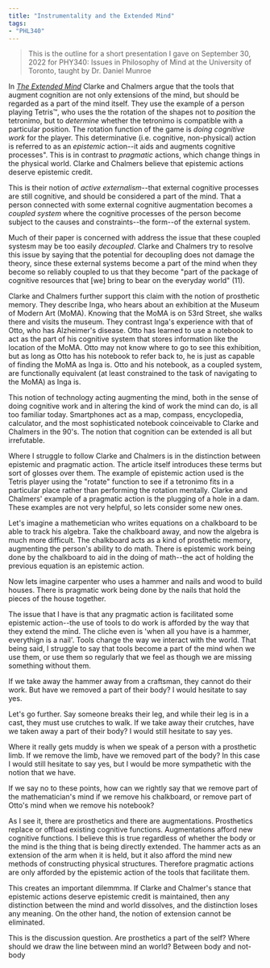 ```yaml
---
title: "Instrumentality and the Extended Mind"
tags:
- "PHL340"
---
```


> This is the outline for a short presentation I gave on September 30, 2022 for PHY340: Issues in Philosophy of Mind at the University of Toronto, taught by Dr. Daniel Munroe

In [*The Extended Mind*](https://www.jstor.org/stable/3328150) Clarke and Chalmers argue that the tools that augment cognition are not only extensions of the mind, but should be regarded as a part of the mind itself. They use the example of a person playing Tetris™, who uses the the rotation of the shapes not to *position* the tetronimo, but to *determine* whether the tetronimo is compatible with a particular position. The rotation function of the game is *doing cognitive work* for the player. This determinative (i.e. cognitive, non-physical) action is referred to as an *epistemic* action--it aids and augments cognitive processes". This is in contrast to *pragmatic* actions, which change things in the physical world. Clarke and Chalmers believe that epistemic actions deserve epistemic credit.

This is their notion of *active externalism*--that external cognitive processes are still cognitive, and should be considered a part of the mind. That a person connected with some external cognitive augmentation becomes a *coupled system* where the cognitive processes of the person become subject to the causes and constraints--the form--of the external system.

Much of their paper is concerned with address the issue that these coupled systesm may be too easily *decoupled*. Clarke and Chalmers try to resolve this issue by saying that the potential for decoupling does not damage the theory, since these external systems become a part of the mind when they become so reliably coupled to us that they become "part of the package of cognitive resources that [we] bring to bear on the everyday world" (11).

Clarke and Chalmers further support this claim with the notion of prosthetic memory. They describe Inga, who hears about an exhibition at the Museum of Modern Art (MoMA). Knowing that the MoMA is on 53rd Street, she walks there and visits the museum. They contrast Inga's experience with that of Otto, who has Alzheimer's disease. Otto has learned to use a notebook to act as the part of his cognitive system that stores information like the location of the MoMA. Otto may not know where to go to see this exhibition, but as long as Otto has his notebook to refer back to, he is just as capable of finding the MoMA as Inga is. Otto and his notebook, as a coupled system, are functionally equivalent (at least constrained to the task of navigating to the MoMA) as Inga is.

This notion of technology acting augmenting the mind, both in the sense of doing cognitive work and in altering the kind of work the mind can do, is all too familiar today. Smartphones act as a map, compass, encyclopedia, calculator, and the most sophisticated notebook coinceivable to Clarke and Chalmers in the 90's. The notion that cognition can be extended is all but irrefutable.

Where I struggle to follow Clarke and Chalmers is in the distinction between epistemic and pragmatic action. The article itself introduces these terms but sort of glosses over them. The example of epistemic action used is the Tetris player using the "rotate" function to see if a tetronimo fits in a particular place rather than performing the rotation mentally. Clarke and Chalmers' example of a pragmatic action is the plugging of a hole in a dam. These examples are not very helpful, so lets consider some new ones.

Let's imagine a mathemetician who writes equations on a chalkboard to be able to track his algebra. Take the chalkboard away, and now the algebra is much more difficult. The chalkboard acts as a kind of prosthetic memory, augmenting the person's ability to do math. There is epistemic work being done by the chalkboard to aid in the doing of math--the act of holding the previous equation is an epistemic action.

Now lets imagine carpenter who uses a hammer and nails and wood to build houses. There is pragmatic work being done by the nails that hold the pieces of the house together. 

The issue that I have is that any pragmatic action is facilitated some epistemic action--the use of tools to do work is afforded by the  way that they extend the mind. The cliche even is 'when all you have is a hammer, everythign is a nail'. Tools change the way we interact with the world. That being said, I struggle to say that tools become a part of the mind when we use them, or use them so regularly that we feel as though we are missing something without them.

If we take away the hammer away from a craftsman, they cannot do their work. But have we removed a part of their body? I would hesitate to say yes.

Let's go further. Say someone breaks their leg, and while their leg is in a cast, they must use crutches to walk. If we take away their crutches, have we taken away a part of their body? I would still hesitate to say yes.

Where it really gets muddy is when we speak of a person with a prosthetic limb. If we remove the limb, have we removed part of the body? In this case I would still hesitate to say yes, but I would be more sympathetic with the notion that we have.

If we say no to these points, how can we rightly say that we remove part of the mathematician's mind if we remove his chalkboard, or remove part of Otto's mind when we remove his notebook?

As I see it, there are prosthetics and there are augmentations. Prosthetics replace or offload existing cognitive functions. Augmentations afford new cognitive functions. I believe this is true regardless of whether the body or the mind is the thing that is being directly extended. The hammer acts as an extension of the arm when it is held, but it also afford the mind new methods of constructing physical structures. Therefore pragmatic actions are only afforded by the epistemic action of the tools that facilitate them.

This creates an important dilemmma. If Clarke and Chalmer's stance that epistemic actions deserve epistemic credit is maintained, then any distinction between the mind and world dissolves, and the distinction loses any meaning. On the other hand, the notion of extension cannot be eliminated. 

This is the discussion question. Are prosthetics a part of the self? Where should we draw the line between mind an world? Between body and not-body